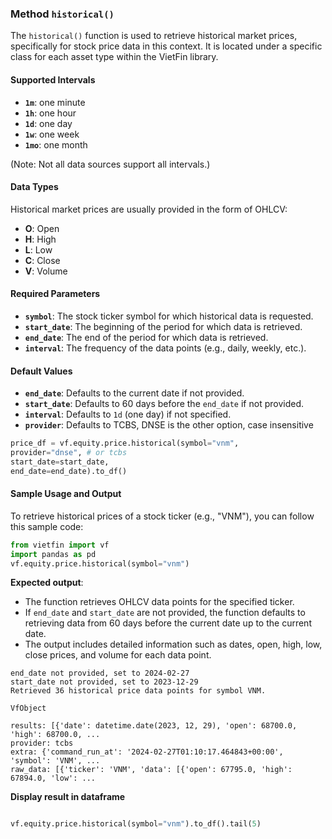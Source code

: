### Method `historical()`

The `historical()` function is used to retrieve historical market prices, specifically for stock price data in this context. It is located under a specific class for each asset type within the VietFin library.

#### Supported Intervals
- **`1m`**: one minute
- **`1h`**: one hour
- **`1d`**: one day
- **`1w`**: one week
- **`1mo`**: one month

(Note: Not all data sources support all intervals.)

#### Data Types
Historical market prices are usually provided in the form of OHLCV:
- **O**: Open
- **H**: High
- **L**: Low
- **C**: Close
- **V**: Volume

#### Required Parameters
- **`symbol`**: The stock ticker symbol for which historical data is requested.
- **`start_date`**: The beginning of the period for which data is retrieved.
- **`end_date`**: The end of the period for which data is retrieved.
- **`interval`**: The frequency of the data points (e.g., daily, weekly, etc.).

#### Default Values
- **`end_date`**: Defaults to the current date if not provided.
- **`start_date`**: Defaults to 60 days before the `end_date` if not provided.
- **`interval`**: Defaults to `1d` (one day) if not specified.
- **`provider`**: Defaults to TCBS, DNSE is the other option, case insensitive

```python
price_df = vf.equity.price.historical(symbol="vnm",
provider="dnse", # or tcbs
start_date=start_date,
end_date=end_date).to_df()
```

#### Sample Usage and Output
To retrieve historical prices of a stock ticker (e.g., "VNM"), you can follow this sample code:

```python
from vietfin import vf
import pandas as pd
vf.equity.price.historical(symbol="vnm")
```

**Expected output**:
- The function retrieves OHLCV data points for the specified ticker.
- If `end_date` and `start_date` are not provided, the function defaults to retrieving data from 60 days before the current date up to the current date.
- The output includes detailed information such as dates, open, high, low, close prices, and volume for each data point.

```plaintext
end_date not provided, set to 2024-02-27
start_date not provided, set to 2023-12-29
Retrieved 36 historical price data points for symbol VNM.
```

```plaintext
VfObject

results: [{'date': datetime.date(2023, 12, 29), 'open': 68700.0, 'high': 68700.0, ...
provider: tcbs
extra: {'command_run_at': '2024-02-27T01:10:17.464843+00:00', 'symbol': 'VNM', ...
raw_data: [{'ticker': 'VNM', 'data': [{'open': 67795.0, 'high': 67894.0, 'low': ...
```
**Display result in dataframe**
```python

vf.equity.price.historical(symbol="vnm").to_df().tail(5)
```
